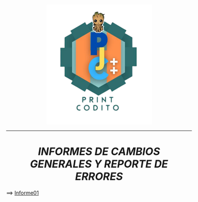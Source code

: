  <p align="center">
   <img src="img/logo-print-codito.png">
</p>


----------------------------------------------------------------

_**<p><h1 align="center">INFORMES DE CAMBIOS GENERALES Y REPORTE DE ERRORES</h1></p>**_


==> [Informe01](https://github.com/WSirrisW/Informes-Print-Codito/blob/main/informe01.md)



